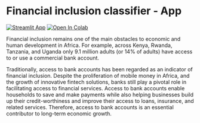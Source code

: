 # Financial inclusion classifier - App
[![Streamlit App](https://static.streamlit.io/badges/streamlit_badge_black_white.svg)](https://share.streamlit.io/airaghidavide/financial_inclusion-app/main/financial_inclusion_app.py)
[![Open In Colab](https://colab.research.google.com/assets/colab-badge.svg)](https://colab.research.google.com/drive/10zMgvVgpFbyxBd34N7Lg2r6OvrjYo4Rl?usp=sharing)

Financial inclusion remains one of the main obstacles to economic and human development in Africa. For example, across Kenya, Rwanda, Tanzania, and Uganda only 9.1 million adults (or 14% of adults) have access to or use a commercial bank account.

Traditionally, access to bank accounts has been regarded as an indicator of financial inclusion. Despite the proliferation of mobile money in Africa, and the growth of innovative fintech solutions, banks still play a pivotal role in facilitating access to financial services. Access to bank accounts enable households to save and make payments while also helping businesses build up their credit-worthiness and improve their access to loans, insurance, and related services. Therefore, access to bank accounts is an essential contributor to long-term economic growth.
